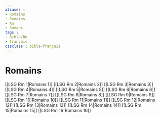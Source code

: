 ```yaml
---
aliases : 
- Romains
- Romains
- Rm
- Romans
tags : 
- Bible/Rm
- français
cssclass : bible-français
---
```


# Romains

[[LSG Rm 1|Romains 1]]
[[LSG Rm 2|Romains 2]]
[[LSG Rm 3|Romains 3]]
[[LSG Rm 4|Romains 4]]
[[LSG Rm 5|Romains 5]]
[[LSG Rm 6|Romains 6]]
[[LSG Rm 7|Romains 7]]
[[LSG Rm 8|Romains 8]]
[[LSG Rm 9|Romains 9]]
[[LSG Rm 10|Romains 10]]
[[LSG Rm 11|Romains 11]]
[[LSG Rm 12|Romains 12]]
[[LSG Rm 13|Romains 13]]
[[LSG Rm 14|Romains 14]]
[[LSG Rm 15|Romains 15]]
[[LSG Rm 16|Romains 16]]
